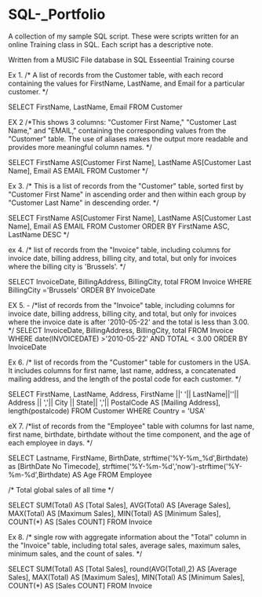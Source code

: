 # SQL-_Portfolio
A collection of my sample SQL script. These were scripts written for an online Training class in SQL. Each script has a descriptive note. 


Written from a MUSIC File database in SQL Esseential Training course

Ex 1. 
/* A list of records from the Customer table, with each record containing the values for FirstName, LastName, and Email for a particular customer.
*/

SELECT
 FirstName,
 LastName,
 Email
FROM
 Customer


EX 2 
/*This shows 3 columns: "Customer First Name," "Customer Last Name," and "EMAIL," containing the corresponding values from the "Customer" table. The use of aliases makes the output more readable and provides more meaningful column names.
*/


SELECT
 FirstName AS[Customer First Name],
 LastName AS[Customer Last Name],
 Email AS EMAIL
FROM
 Customer
*/


Ex 3. 
/* This is a list of records from the "Customer" table, sorted first by "Customer First Name" in ascending order and then within each group by "Customer Last Name" in descending order.
*/


SELECT
 FirstName AS[Customer First Name],
 LastName AS[Customer Last Name],
 Email AS EMAIL
FROM
 Customer
 ORDER BY
  FirstName ASC,
  LastName DESC
*/


ex 4. 
/* list of records from the "Invoice" table, including columns for invoice date, billing address, billing city, and total, but only for invoices where the billing city is 'Brussels'. 
*/

SELECT
InvoiceDate,
BillingAddress,
BillingCity,
total
FROM
Invoice
WHERE
BillingCity ='Brussels'
 ORDER BY
 InvoiceDate



 EX 5. - 
 /*list of records from the "Invoice" table, including columns for invoice date, billing address, billing city, and total, but only for invoices where the invoice date is after '2010-05-22' and the total is less than 3.00. 
*/
SELECT
InvoiceDate,
BillingAddress,
BillingCity,
total
FROM
Invoice
WHERE
 date(INVOICEDATE) >'2010-05-22' AND TOTAL < 3.00
 ORDER BY
 InvoiceDate


Ex 6. 
/* list of records from the "Customer" table for customers in the USA. It includes columns for first name, last name, address, a concatenated mailing address, and the length of the postal code for each customer.
*/ 

SELECT
FirstName,
LastName,
Address,
FirstName ||' '|| LastName||''|| Address || ','|| City || State|| ','|| PostalCode AS [Mailing Address],
length(postalcode)
FROM
Customer
WHERE
Country = 'USA'



eX 7. 
/*list of records from the "Employee" table with columns for last name, first name, birthdate, birthdate without the time component, and the age of each employee in days.
*/

SELECT
Lastname,
FirstName,
BirthDate,
strftime('%Y-%m_%d',Birthdate) as [BirthDate No Timecode],
strftime('%Y-%m-%d','now')-strftime('%Y-%m-%d',Birthdate) AS Age
FROM
Employee

/*
Total global sales of all time
*/

SELECT
    SUM(Total) AS [Total Sales],
    AVG(Total) AS [Average Sales],
    MAX(Total) AS [Maximum Sales],
    MIN(Total) AS [Minimum Sales],
    COUNT(*) AS [Sales COUNT]
FROM
    Invoice



Ex 8. 
/*
single row with aggregate information about the "Total" column in the "Invoice" table, including total sales, average sales, maximum sales, minimum sales, and the count of sales.
*/

SELECT
    SUM(Total) AS [Total Sales],
round(AVG(Total),2) AS [Average Sales],
    MAX(Total) AS [Maximum Sales],
    MIN(Total) AS [Minimum Sales],
    COUNT(*) AS [Sales COUNT]
FROM
    Invoice

